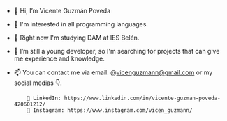 - 👋 Hi, I’m Vicente Guzmán Poveda
- 👀 I'm interested in all programming languages.
- 🌱 Right now I'm studying DAM at IES Belén.
- 💞️ I’m still a young developer, so I'm searching for projects that can give me experience and knowledge.
- 📫  You can contact me via email: @vicenguzmann@gmail.com or my social medias 👇.

          📩 LinkedIn: https://www.linkedin.com/in/vicente-guzman-poveda-420601212/
          📩 Instagram: https://www.instagram.com/vicen_guzmann/
